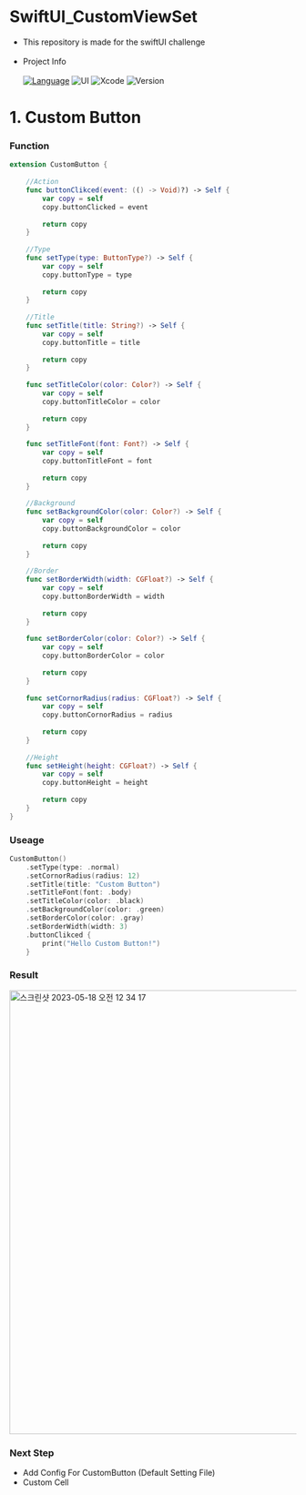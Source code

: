 

# SwiftUI_CustomViewSet
- This repository is made for the swiftUI challenge<br><br>
- Project Info<br><br>
[![Language](https://img.shields.io/badge/language-Swift%205.0-orange.svg)](https://swift.org)
![UI](https://img.shields.io/badge/UI-SwiftUI-blue.svg)
![Xcode](https://img.shields.io/badge/Xcode-11.2.1+-green)
![Version](https://img.shields.io/badge/iOS-14.0-yellow)

# 1. Custom Button
### Function
```Swift:CustomButton.swift
extension CustomButton {
    
    //Action
    func buttonClikced(event: (() -> Void)?) -> Self {
        var copy = self
        copy.buttonClicked = event
        
        return copy
    }
    
    //Type
    func setType(type: ButtonType?) -> Self {
        var copy = self
        copy.buttonType = type
        
        return copy
    }
    
    //Title
    func setTitle(title: String?) -> Self {
        var copy = self
        copy.buttonTitle = title
        
        return copy
    }
    
    func setTitleColor(color: Color?) -> Self {
        var copy = self
        copy.buttonTitleColor = color
        
        return copy
    }
    
    func setTitleFont(font: Font?) -> Self {
        var copy = self
        copy.buttonTitleFont = font
        
        return copy
    }
    
    //Background
    func setBackgroundColor(color: Color?) -> Self {
        var copy = self
        copy.buttonBackgroundColor = color
        
        return copy
    }
    
    //Border
    func setBorderWidth(width: CGFloat?) -> Self {
        var copy = self
        copy.buttonBorderWidth = width
        
        return copy
    }
    
    func setBorderColor(color: Color?) -> Self {
        var copy = self
        copy.buttonBorderColor = color
        
        return copy
    }
    
    func setCornorRadius(radius: CGFloat?) -> Self {
        var copy = self
        copy.buttonCornorRadius = radius
        
        return copy
    }
    
    //Height
    func setHeight(height: CGFloat?) -> Self {
        var copy = self
        copy.buttonHeight = height
        
        return copy
    }
}

```
### Useage
```Swift:CustomButton.swift
CustomButton()
    .setType(type: .normal)
    .setCornorRadius(radius: 12)
    .setTitle(title: "Custom Button")
    .setTitleFont(font: .body)
    .setTitleColor(color: .black)
    .setBackgroundColor(color: .green)
    .setBorderColor(color: .gray)
    .setBorderWidth(width: 3)
    .buttonClikced {
        print("Hello Custom Button!")
    }
```
### Result
<img width="780" alt="스크린샷 2023-05-18 오전 12 34 17" src="https://github.com/ios-carki/SwiftUI_CustomViewSet/assets/44957712/bc44c420-e23b-43c4-9562-80edca189adc">

### Next Step
- Add Config For CustomButton (Default Setting File)
- Custom Cell

